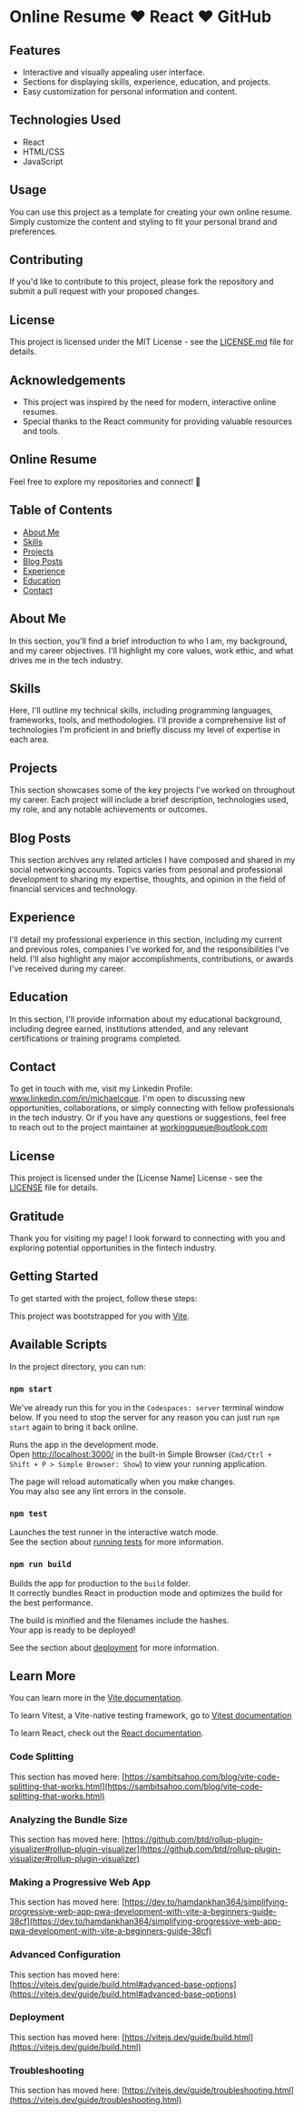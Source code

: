 # Online Resume ♥️ React ♥️ GitHub 

## Features

- Interactive and visually appealing user interface.
- Sections for displaying skills, experience, education, and projects.
- Easy customization for personal information and content.

## Technologies Used

- React
- HTML/CSS
- JavaScript

## Usage

You can use this project as a template for creating your own online resume. Simply customize the content and styling to fit your personal brand and preferences.

## Contributing

If you'd like to contribute to this project, please fork the repository and submit a pull request with your proposed changes.

## License

This project is licensed under the MIT License - see the [LICENSE.md](LICENSE.md) file for details.

## Acknowledgements

- This project was inspired by the need for modern, interactive online resumes.
- Special thanks to the React community for providing valuable resources and tools.


## Online Resume

Feel free to explore my repositories and connect! 🚀

## Table of Contents

- [About Me](#about-me)
- [Skills](#skills)
- [Projects](#projects)
- [Blog Posts](#blogposts)
- [Experience](#experience)
- [Education](#education)
- [Contact](#contact)

## About Me

In this section, you'll find a brief introduction to who I am, my background, and my career objectives. I'll highlight my core values, work ethic, and what drives me in the tech industry.

## Skills

Here, I'll outline my technical skills, including programming languages, frameworks, tools, and methodologies. I'll provide a comprehensive list of technologies I'm proficient in and briefly discuss my level of expertise in each area.

## Projects

This section showcases some of the key projects I've worked on throughout my career. Each project will include a brief description, technologies used, my role, and any notable achievements or outcomes.

## Blog Posts

This section archives any related articles I have composed and shared in my social networking accounts. Topics varies from pesonal and professional development to sharing my expertise, thoughts, and opinion in the field of financial services and technology. 

## Experience

I'll detail my professional experience in this section, including my current and previous roles, companies I've worked for, and the responsibilities I've held. I'll also highlight any major accomplishments, contributions, or awards I've received during my career.

## Education

In this section, I'll provide information about my educational background, including degree earned, institutions attended, and any relevant certifications or training programs completed.

## Contact

To get in touch with me, visit my Linkedin Profile: www.linkedin.com/in/michaelcque. I'm open to discussing new opportunities, collaborations, or simply connecting with fellow professionals in the tech industry. Or if you have any questions or suggestions, feel free to reach out to the project maintainer at workingqueue@outlook.com

## License

This project is licensed under the [License Name] License - see the [LICENSE](LICENSE) file for details.

## Gratitude

Thank you for visiting my page! I look forward to connecting with you and exploring potential opportunities in the fintech industry.

## Getting Started

To get started with the project, follow these steps:

This project was bootstrapped for you with [Vite](https://vitejs.dev/).

## Available Scripts

In the project directory, you can run:

### `npm start`

We've already run this for you in the `Codespaces: server` terminal window below. If you need to stop the server for any reason you can just run `npm start` again to bring it back online.

Runs the app in the development mode.\
Open [http://localhost:3000/](http://localhost:3000/) in the built-in Simple Browser (`Cmd/Ctrl + Shift + P > Simple Browser: Show`) to view your running application.

The page will reload automatically when you make changes.\
You may also see any lint errors in the console.

### `npm test`

Launches the test runner in the interactive watch mode.\
See the section about [running tests](https://facebook.github.io/create-react-app/docs/running-tests) for more information.

### `npm run build`

Builds the app for production to the `build` folder.\
It correctly bundles React in production mode and optimizes the build for the best performance.

The build is minified and the filenames include the hashes.\
Your app is ready to be deployed!

See the section about [deployment](https://facebook.github.io/create-react-app/docs/deployment) for more information.

## Learn More

You can learn more in the [Vite documentation](https://vitejs.dev/guide/).

To learn Vitest, a Vite-native testing framework, go to [Vitest documentation](https://vitest.dev/guide/)

To learn React, check out the [React documentation](https://reactjs.org/).

### Code Splitting

This section has moved here: [https://sambitsahoo.com/blog/vite-code-splitting-that-works.html](https://sambitsahoo.com/blog/vite-code-splitting-that-works.html)

### Analyzing the Bundle Size

This section has moved here: [https://github.com/btd/rollup-plugin-visualizer#rollup-plugin-visualizer](https://github.com/btd/rollup-plugin-visualizer#rollup-plugin-visualizer)

### Making a Progressive Web App

This section has moved here: [https://dev.to/hamdankhan364/simplifying-progressive-web-app-pwa-development-with-vite-a-beginners-guide-38cf](https://dev.to/hamdankhan364/simplifying-progressive-web-app-pwa-development-with-vite-a-beginners-guide-38cf)

### Advanced Configuration

This section has moved here: [https://vitejs.dev/guide/build.html#advanced-base-options](https://vitejs.dev/guide/build.html#advanced-base-options)

### Deployment

This section has moved here: [https://vitejs.dev/guide/build.html](https://vitejs.dev/guide/build.html)

### Troubleshooting

This section has moved here: [https://vitejs.dev/guide/troubleshooting.html](https://vitejs.dev/guide/troubleshooting.html)

